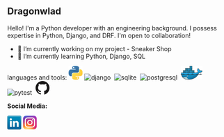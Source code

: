 
## Dragonwlad

Hello! I'm a Python developer with an engineering background. I possess expertise in Python, Django, and DRF. I'm open to collaboration!


- 🔭 I’m currently working on my project - Sneaker Shop
- 🌱 I’m currently learning Python, Django, SQL


languages and tools:
<a href="https://www.python.org/" title="Python"><img src="icons/python.png" /></a>
<img src="https://cdn.jsdelivr.net/gh/devicons/devicon/icons/django/django-plain-wordmark.svg" title="django" alt="django" width="50"/>&nbsp;
<img src="https://cdn.jsdelivr.net/gh/devicons/devicon/icons/sqlite/sqlite-original-wordmark.svg" title="sqlite" alt="sqlite" width="50"/>&nbsp;
<img src="https://cdn.jsdelivr.net/gh/devicons/devicon/icons/postgresql/postgresql-original-wordmark.svg" title="postgresql" alt="postgresql" width="50"/>&nbsp;
<a href="https://www.docker.com/" title="Docker"><img src="icons/docker.png" /></a>
<img src="https://cdn.jsdelivr.net/gh/devicons/devicon/icons/pytest/pytest-original-wordmark.svg" title="pytest" alt="pytest" width="50"/>&nbsp;
<a href="https://github.com/" title="GitHub"><img src="icons/github.png" /></a>


**Social Media:**

<a href="https://www.linkedin.com/in/hussainweb/](https://www.linkedin.com/in/vladislav-morelia/" title="LinkedIn"><img src="icons/linkedin.png" /></a>
[![Instagram](icons/instagram.png)](https://www.instagram.com/dragonwlad/)

